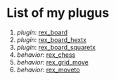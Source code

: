 # List of my plugus

1. *plugin*: [rex_board](rex_board.html)
2. *plugin*: [rex_board_hextx](rex_board_hextx.html)
3. *plugin*: [rex_board_squaretx](rex_board_squaretx.html)
4. *behavior*: [rex_chess](rex_chess.html)
5. *behavior*: [rex_grid_move](rex_grid_move.html)
6. *behavior*: [rex_moveto](rex_moveto.html)

